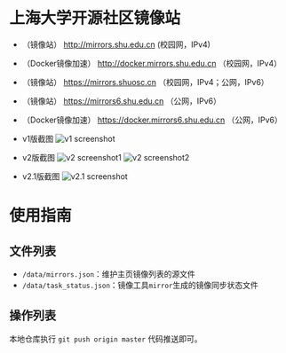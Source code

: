 # 上海大学开源社区镜像站

- （镜像站） http://mirrors.shu.edu.cn (校园网，IPv4)
- （Docker镜像加速） http://docker.mirrors.shu.edu.cn （校园网，IPv4）
- （镜像站） https://mirrors.shuosc.cn （校园网，IPv4；公网，IPv6）
- （镜像站） https://mirrors6.shu.edu.cn （公网，IPv6）
- （Docker镜像加速） https://docker.mirrors6.shu.edu.cn （公网，IPv6）

- v1版截图
![v1 screenshot](https://ws2.sinaimg.cn/large/006tKfTcly1fiop8muo0vj30dd0k4dgm.jpg)

- v2版截图
![v2 screenshot1](https://vgy.me/4dH4WL.png)
![v2 screenshot2](https://vgy.me/IxmzHH.png)

- v2.1版截图
![v2.1 screenshot](https://vgy.me/mwmj6t.jpg)

# 使用指南

## 文件列表

- `/data/mirrors.json`：维护主页镜像列表的源文件
- `/data/task_status.json`：镜像工具`mirror`生成的镜像同步状态文件

## 操作列表

本地仓库执行 `git push origin master` 代码推送即可。
